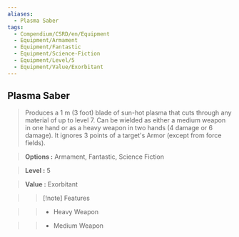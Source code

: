 ```yaml
---
aliases:
  - Plasma Saber
tags:
  - Compendium/CSRD/en/Equipment
  - Equipment/Armament
  - Equipment/Fantastic
  - Equipment/Science-Fiction
  - Equipment/Level/5
  - Equipment/Value/Exorbitant
---
```

    
      
## Plasma Saber      
      
>Produces a 1 m (3 foot) blade of sun-hot plasma that cuts through any material of up to level 7. Can be wielded as either a medium weapon in one hand or as a heavy weapon in two hands (4 damage or 6 damage). It ignores 3 points of a target's Armor (except from force fields).      
> **Options :** Armament, Fantastic, Science Fiction      
> **Level :** 5      
> **Value :** Exorbitant      
>>[!note] Features      
>> - Heavy Weapon      
>> - Medium Weapon
